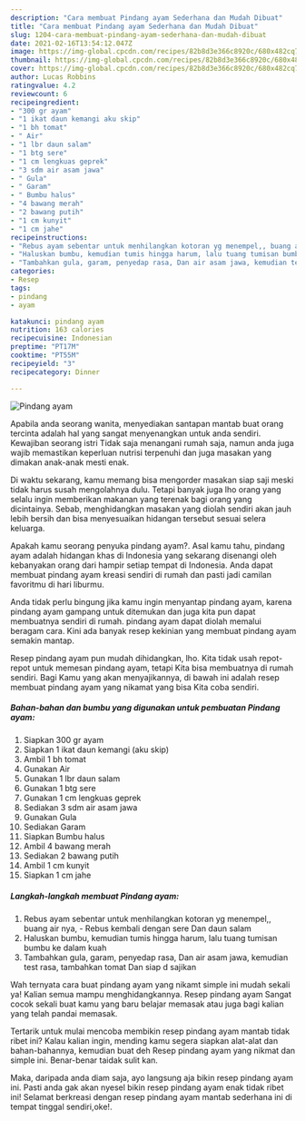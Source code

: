 ```yaml
---
description: "Cara membuat Pindang ayam Sederhana dan Mudah Dibuat"
title: "Cara membuat Pindang ayam Sederhana dan Mudah Dibuat"
slug: 1204-cara-membuat-pindang-ayam-sederhana-dan-mudah-dibuat
date: 2021-02-16T13:54:12.047Z
image: https://img-global.cpcdn.com/recipes/82b8d3e366c8920c/680x482cq70/pindang-ayam-foto-resep-utama.jpg
thumbnail: https://img-global.cpcdn.com/recipes/82b8d3e366c8920c/680x482cq70/pindang-ayam-foto-resep-utama.jpg
cover: https://img-global.cpcdn.com/recipes/82b8d3e366c8920c/680x482cq70/pindang-ayam-foto-resep-utama.jpg
author: Lucas Robbins
ratingvalue: 4.2
reviewcount: 6
recipeingredient:
- "300 gr ayam"
- "1 ikat daun kemangi aku skip"
- "1 bh tomat"
- " Air"
- "1 lbr daun salam"
- "1 btg sere"
- "1 cm lengkuas geprek"
- "3 sdm air asam jawa"
- " Gula"
- " Garam"
- " Bumbu halus"
- "4 bawang merah"
- "2 bawang putih"
- "1 cm kunyit"
- "1 cm jahe"
recipeinstructions:
- "Rebus ayam sebentar untuk menhilangkan kotoran yg menempel,, buang air nya,  Rebus kembali dengan sere Dan daun salam"
- "Haluskan bumbu, kemudian tumis hingga harum, lalu tuang tumisan bumbu ke dalam kuah"
- "Tambahkan gula, garam, penyedap rasa, Dan air asam jawa, kemudian test rasa, tambahkan tomat Dan siap d sajikan"
categories:
- Resep
tags:
- pindang
- ayam

katakunci: pindang ayam 
nutrition: 163 calories
recipecuisine: Indonesian
preptime: "PT17M"
cooktime: "PT55M"
recipeyield: "3"
recipecategory: Dinner

---
```



![Pindang ayam](https://img-global.cpcdn.com/recipes/82b8d3e366c8920c/680x482cq70/pindang-ayam-foto-resep-utama.jpg)

Apabila anda seorang wanita, menyediakan santapan mantab buat orang tercinta adalah hal yang sangat menyenangkan untuk anda sendiri. Kewajiban seorang istri Tidak saja menangani rumah saja, namun anda juga wajib memastikan keperluan nutrisi terpenuhi dan juga masakan yang dimakan anak-anak mesti enak.

Di waktu  sekarang, kamu memang bisa mengorder masakan siap saji meski tidak harus susah mengolahnya dulu. Tetapi banyak juga lho orang yang selalu ingin memberikan makanan yang terenak bagi orang yang dicintainya. Sebab, menghidangkan masakan yang diolah sendiri akan jauh lebih bersih dan bisa menyesuaikan hidangan tersebut sesuai selera keluarga. 



Apakah kamu seorang penyuka pindang ayam?. Asal kamu tahu, pindang ayam adalah hidangan khas di Indonesia yang sekarang disenangi oleh kebanyakan orang dari hampir setiap tempat di Indonesia. Anda dapat membuat pindang ayam kreasi sendiri di rumah dan pasti jadi camilan favoritmu di hari liburmu.

Anda tidak perlu bingung jika kamu ingin menyantap pindang ayam, karena pindang ayam gampang untuk ditemukan dan juga kita pun dapat membuatnya sendiri di rumah. pindang ayam dapat diolah memalui beragam cara. Kini ada banyak resep kekinian yang membuat pindang ayam semakin mantap.

Resep pindang ayam pun mudah dihidangkan, lho. Kita tidak usah repot-repot untuk memesan pindang ayam, tetapi Kita bisa membuatnya di rumah sendiri. Bagi Kamu yang akan menyajikannya, di bawah ini adalah resep membuat pindang ayam yang nikamat yang bisa Kita coba sendiri.

<!--inarticleads1-->

##### Bahan-bahan dan bumbu yang digunakan untuk pembuatan Pindang ayam:

1. Siapkan 300 gr ayam
1. Siapkan 1 ikat daun kemangi (aku skip)
1. Ambil 1 bh tomat
1. Gunakan  Air
1. Gunakan 1 lbr daun salam
1. Gunakan 1 btg sere
1. Gunakan 1 cm lengkuas geprek
1. Sediakan 3 sdm air asam jawa
1. Gunakan  Gula
1. Sediakan  Garam
1. Siapkan  Bumbu halus
1. Ambil 4 bawang merah
1. Sediakan 2 bawang putih
1. Ambil 1 cm kunyit
1. Siapkan 1 cm jahe




<!--inarticleads2-->

##### Langkah-langkah membuat Pindang ayam:

1. Rebus ayam sebentar untuk menhilangkan kotoran yg menempel,, buang air nya,  - Rebus kembali dengan sere Dan daun salam
1. Haluskan bumbu, kemudian tumis hingga harum, lalu tuang tumisan bumbu ke dalam kuah
1. Tambahkan gula, garam, penyedap rasa, Dan air asam jawa, kemudian test rasa, tambahkan tomat Dan siap d sajikan




Wah ternyata cara buat pindang ayam yang nikamt simple ini mudah sekali ya! Kalian semua mampu menghidangkannya. Resep pindang ayam Sangat cocok sekali buat kamu yang baru belajar memasak atau juga bagi kalian yang telah pandai memasak.

Tertarik untuk mulai mencoba membikin resep pindang ayam mantab tidak ribet ini? Kalau kalian ingin, mending kamu segera siapkan alat-alat dan bahan-bahannya, kemudian buat deh Resep pindang ayam yang nikmat dan simple ini. Benar-benar taidak sulit kan. 

Maka, daripada anda diam saja, ayo langsung aja bikin resep pindang ayam ini. Pasti anda gak akan nyesel bikin resep pindang ayam enak tidak ribet ini! Selamat berkreasi dengan resep pindang ayam mantab sederhana ini di tempat tinggal sendiri,oke!.

